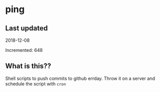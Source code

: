 # ping

## Last updated
2018-12-08

Incremented: 648

## What is this??
Shell scripts to push commits to github errday. Throw it on a server and schedule the script with `cron`
